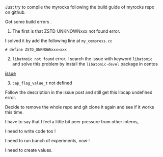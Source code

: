 

Just try to compile the myrocks following the build guide of myrocks repo on github.

Got some build errors .

1. The first is that ZSTD_UNKNOWNxxx not found error.

I solved it by  add the following line 
at `my_compress.cc`

```
# define ZSTD_UNKNOWNxxx=xxx
```


2. `libatmoic not found` error.
I search the issue with keyword `libatomic` and solve this problem by install the
`libatomic-devel`  package in centos 

[issue](https://github.com/facebook/mysql-5.6/issues/1152)



3. `cap_flag_value_t` not defined

Follow the description in the issue post and still get this  libcap  undefined  error. 


Decide to remove the whole repo and git clone it again and see if it works this time.


I have to say that I feel a little bit peer pressure from other interns,

I need to write code too !

I need to run bunch of experiments, now !

I need to create values.





